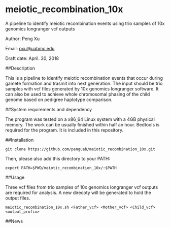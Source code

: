 # meiotic_recombination_10x

A pipeline to identify meiotic recombination events using trio samples of 10x genomics longranger vcf outputs

Author: Peng Xu

Email: pxu@uabmc.edu

Draft date: April. 30, 2018

##Description

This is a pipeline to identify meiotic recombination events that occur during gamete formation and trasmit into next generation. The input should be trio samples with vcf files generated by 10x genomics longranger software. It can also be used to achieve whole chromosomal phasing of the child genome based on pedigree haplotype comparison.

##System requirements and dependency

The program was tested on a x86_64 Linux system with a 4GB physical memory. The work can be usually finished within half an hour. Bedtools is required for the program. It is included in this repository.

##Installation

```
git clone https://github.com/penguab/meiotic_recombination_10x.git
```
Then, please also add this directory to your PATH:
```
export PATH=$PWD/meiotic_recombination_10x/:$PATH
```

##Usage

Three vcf files from trio samples of 10x genomics longranger vcf outputs are required for analysis. A new direcoty will be generated to hold the output files.
```
meiotic_recombination_10x.sh <Father_vcf> <Mother_vcf> <Child_vcf> <output_profix>
```

##News


